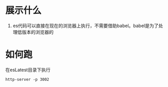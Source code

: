 # 展示什么
1. es代码可以直接在现在的浏览器上执行，不需要借助babel。babel是为了处理低版本的浏览器的


# 如何跑
在esLatest目录下执行
``` shell
http-server -p 3002
```